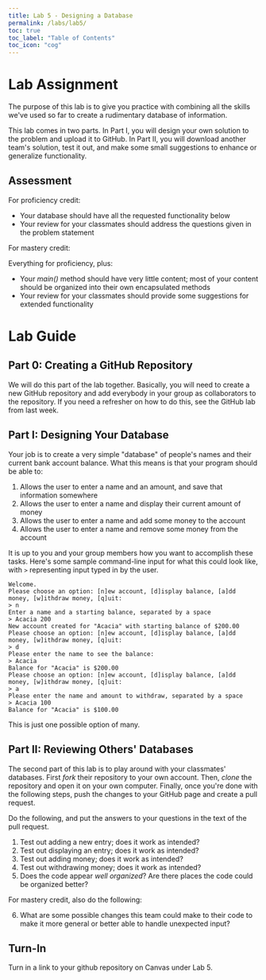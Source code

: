 ```yaml
---
title: Lab 5 - Designing a Database
permalink: /labs/lab5/
toc: true
toc_label: "Table of Contents"
toc_icon: "cog"
---
```


# Lab Assignment

The purpose of this lab is to give you practice with combining all the skills we've used so far to create a rudimentary database of information.

This lab comes in two parts. In Part I, you will design your own solution to the problem and upload it to GitHub. In Part II, you will download another team's solution, test it out, and make some small suggestions to enhance or generalize functionality. 

## Assessment

For proficiency credit:

- Your database should have all the requested functionality below
- Your review for your classmates should address the questions given in the problem statement

For mastery credit:

Everything for proficiency, plus:

- Your _main()_ method should have very little content; most of your content should be organized into their own encapsulated methods
- Your review for your classmates should provide some suggestions for extended functionality

# Lab Guide

## Part 0: Creating a GitHub Repository

We will do this part of the lab together. Basically, you will need to create a new GitHub repository and add everybody in your group as collaborators to the repository. If you need a refresher on how to do this, see the GitHub lab from last week. 

## Part I: Designing Your Database

Your job is to create a very simple "database" of people's names and their current bank account balance. What this means is that your program should be able to:

1. Allows the user to enter a name and an amount, and save that information somewhere
2. Allows the user to enter a name and display their current amount of money
3. Allows the user to enter a name and add some money to the account
4. Allows the user to enter a name and remove some money from the account

It is up to you and your group members how you want to accomplish these tasks. Here's some sample command-line input for what this could look like, with `>` representing input typed in by the user. 

```
Welcome. 
Please choose an option: [n]ew account, [d]isplay balance, [a]dd money, [w]ithdraw money, [q]uit:
> n
Enter a name and a starting balance, separated by a space
> Acacia 200
New account created for "Acacia" with starting balance of $200.00
Please choose an option: [n]ew account, [d]isplay balance, [a]dd money, [w]ithdraw money, [q]uit:
> d
Please enter the name to see the balance:
> Acacia
Balance for "Acacia" is $200.00
Please choose an option: [n]ew account, [d]isplay balance, [a]dd money, [w]ithdraw money, [q]uit:
> a
Please enter the name and amount to withdraw, separated by a space
> Acacia 100
Balance for "Acacia" is $100.00
```

This is just one possible option of many. 

## Part II: Reviewing Others' Databases

The second part of this lab is to play around with your classmates' databases. First _fork_ their repository to your own account. Then, _clone_ the repository and open it on your own computer. Finally, once you're done with the following steps, push the changes to your GitHub page and create a pull request. 

Do the following, and put the answers to your questions in the text of the pull request.

1. Test out adding a new entry; does it work as intended?
2. Test out displaying an entry; does it work as intended?
3. Test out adding money; does it work as intended?
4. Test out withdrawing money; does it work as intended?
5. Does the code appear _well organized_? Are there places the code could be organized better?

For mastery credit, also do the following:

6. What are some possible changes this team could make to their code to make it more general or better able to handle unexpected input? 

## Turn-In

Turn in a link to your github repository on Canvas under Lab 5. 